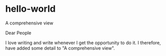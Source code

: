# hello-world
A comprehensive view

Dear People

I love writing and write whenever I get the opportunity to do it. I therefore, have added some detail to "A comprehensive view". 
